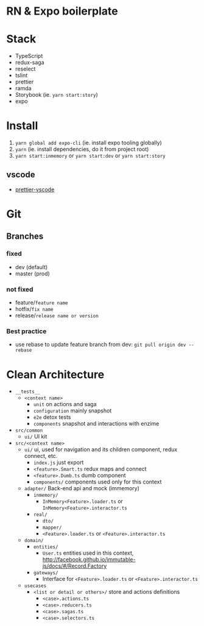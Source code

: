 # RN & Expo boilerplate

# Stack

- TypeScript
- redux-saga
- reselect
- tslint
- prettier
- ramda
- Storybook (ie. `yarn start:story`)
- expo

# Install

1. `yarn global add expo-cli` (ie. install expo tooling globally)
1. `yarn` (ie. install dependencies, do it from project root)
1. `yarn start:inmemory` or `yarn start:dev` or `yarn start:story`

## vscode

- [prettier-vscode](https://marketplace.visualstudio.com/items?itemName=esbenp.prettier-vscode)

# Git

## Branches

### fixed

- dev (default)
- master (prod)

### not fixed

- feature/`feature name`
- hotfix/`fix name`
- release/`release name or version`

### Best practice

- use rebase to update feature branch from dev:
  `git pull origin dev --rebase`

# Clean Architecture

- `__tests__`
  - `<context name>`
    - `unit` on actions and saga
    - `configuration` mainly snapshot
    - `e2e` detox tests
    - `components` snapshot and interactions with enzime
- `src/common`
  - `ui/` UI kit
- `src/<context name>`
  - `ui/` ui, used for navigation and its children component, redux connect, etc.
    - `index.js` just export
    - `<feature>.Smart.ts` redux maps and connect
    - `<feature>.Dumb.ts` dumb component
    - `components/` components used only for this context
  - `adapter/` Back-end api and mock (immemory)
    - `inmemory/`
      - `InMemory<Feature>.loader.ts` or `InMemory<Feature>.interactor.ts`
    - `real/`
      - `dto/`
      - `mapper/`
      - `<Feature>.loader.ts` or `<Feature>.interactor.ts`
  - `domain/`
    - `entities/`
      - `User.ts` entities used in this context, http://facebook.github.io/immutable-js/docs/#/Record.Factory
    - `gateways/`
      - Interface for `<Feature>.loader.ts` or `<Feature>.interactor.ts`
  - `usecases`
    - `<list or detail or others>/` store and actions definitions
      - `<case>.actions.ts`
      - `<case>.reducers.ts`
      - `<case>.sagas.ts`
      - `<case>.selectors.ts`
